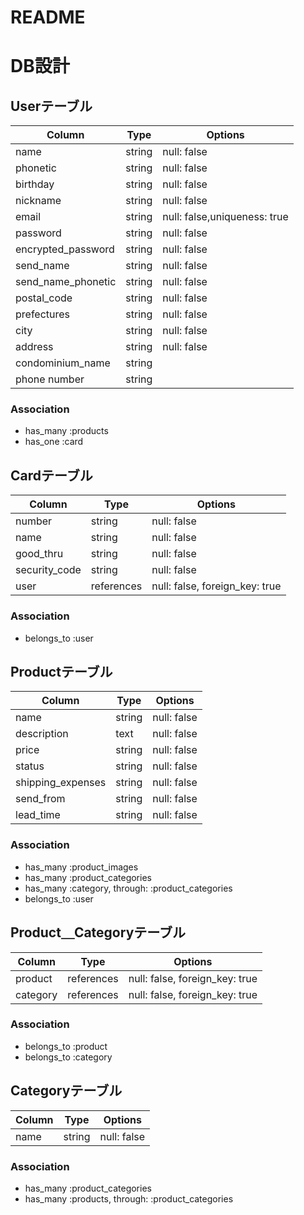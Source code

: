 # README

# DB設計
## Userテーブル
|Column|Type|Options|
|------|----|-------|
|name|string|null: false|
|phonetic|string|null: false|
|birthday|string|null: false|
|nickname|string|null: false|
|email|string|null: false,uniqueness: true |
|password|string|null: false|
|encrypted_password|string|null: false|
|send_name|string|null: false|
|send_name_phonetic|string|null: false|
|postal_code|string|null: false|
|prefectures|string|null: false|
|city|string|null: false|
|address|string|null: false|
|condominium_name|string||
|phone number|string||

### Association
- has_many :products
- has_one :card


## Cardテーブル
|Column|Type|Options|
|------|----|-------|
|number|string|null: false|
|name|string|null: false|
|good_thru|string|null: false|
|security_code|string|null: false|
|user|references|null: false, foreign_key: true|

### Association
- belongs_to :user


## Productテーブル
|Column|Type|Options|
|------|----|-------|
|name|string|null: false|
|description|text|null: false|
|price|string|null: false|
|status|string|null: false|
|shipping_expenses|string|null: false|
|send_from|string|null: false|
|lead_time|string|null: false|

### Association
- has_many :product_images
- has_many :product_categories
- has_many :category, through: :product_categories
- belongs_to :user


## Product＿Categoryテーブル
|Column|Type|Options|
|------|----|-------|
|product|references|null: false, foreign_key: true|
|category|references|null: false, foreign_key: true|

### Association
- belongs_to :product
- belongs_to :category


## Categoryテーブル
|Column|Type|Options|
|------|----|-------|
|name|string|null: false|

### Association
- has_many :product_categories
- has_many :products, through: :product_categories